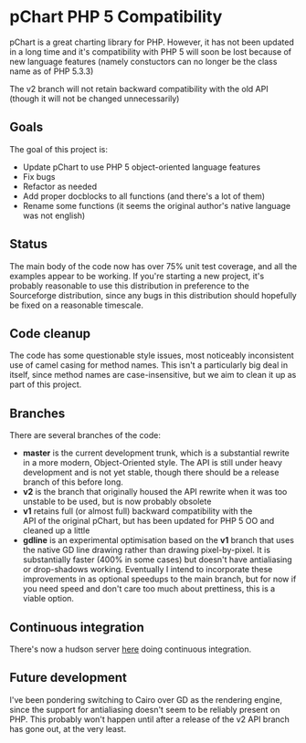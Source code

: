 pChart PHP 5 Compatibility
==========================

pChart is a great charting library for PHP. 
However, it has not been updated in a long time and it's compatibility
with PHP 5 will soon be lost because of new language features 
(namely constuctors can no longer be the class name as of PHP 5.3.3)

The v2 branch will not retain backward compatibility with the old API
(though it will not be changed unnecessarily)

## Goals

The goal of this project is:

* Update pChart to use PHP 5 object-oriented language features
* Fix bugs
* Refactor as needed
* Add proper docblocks to all functions (and there's a lot of them)
* Rename some functions (it seems the original author's native language was not english)
 
## Status

The main body of the code now has over 75% unit test coverage, and
all the examples appear to be working. If you're starting a new
project, it's probably reasonable to use this distribution in
preference to the Sourceforge distribution, since any bugs in this
distribution should hopefully be fixed on a reasonable timescale.

## Code cleanup

The code has some questionable style issues, most noticeably
inconsistent use of camel casing for method names. This isn't a
particularly big deal in itself, since method names are
case-insensitive, but we aim to clean it up as part of this project.

## Branches

There are several branches of the code:

* **master** is the current development trunk, which is a substantial
  rewrite in a more modern, Object-Oriented style. The API is still
  under heavy development and is not yet stable, though there should
  be a release branch of this before long.
* **v2** is the branch that originally housed the API rewrite when it
  was too unstable to be used, but is now probably obsolete
* **v1** retains full (or almost full) backward compatibility with the	
  API of the original pChart, but has been updated for PHP 5 OO and
  cleaned up a little
* **gdline** is an experimental optimisation based on the **v1** branch 
  that uses the native GD line drawing rather than drawing pixel-by-pixel.
  It is substantially faster (400% in some cases) but doesn't have
  antialiasing or drop-shadows working. Eventually I intend
  to incorporate these improvements in as optional speedups to the
  main branch, but for now if you need speed and don't care too much
  about prettiness, this is a viable option.

## Continuous integration

There's now a hudson server
[here](http://builds.asymptotic.co.uk:8080/job/pChart-PHP5/) doing
continuous integration.
 
## Future development

I've been pondering switching to Cairo over GD as the rendering
engine, since the support for antialiasing doesn't seem to be reliably
present on PHP. This probably won't happen until after a release of
the v2 API branch has gone out, at the very least.